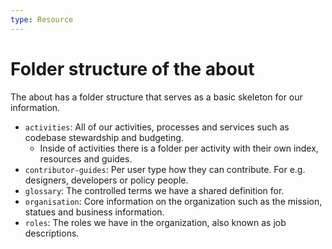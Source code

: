 ```yaml
---
type: Resource
---
```


# Folder structure of the about

The about has a folder structure that serves as a basic skeleton for our information.

* `activities`: All of our activities, processes and services such as codebase stewardship and budgeting.
  * Inside of activities there is a folder per activity with their own index, resources and guides.
* `contributor-guides`: Per user type how they can contribute. For e.g. designers, developers or policy people.
* `glossary`: The controlled terms we have a shared definition for.
* `organisation`: Core information on the organization such as the mission, statues and business information.
* `roles`: The roles we have in the organization, also known as job descriptions.
